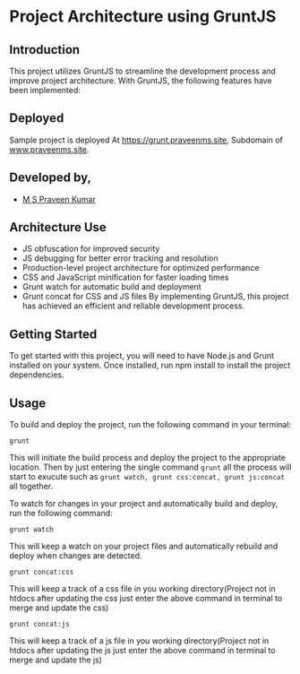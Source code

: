 
# Project Architecture using GruntJS
## Introduction

This project utilizes GruntJS to streamline the development process and improve project architecture. With GruntJS, the following features have been implemented:

## Deployed

Sample project is deployed At https://grunt.praveenms.site, Subdomain of www.praveenms.site.

## Developed by, 

- [M S Praveen Kumar](https://www.praveenms.site)

## Architecture Use
- JS obfuscation for improved security
- JS debugging for better error tracking and resolution
- Production-level project architecture for optimized performance
- CSS and JavaScript minification for faster loading times
- Grunt watch for automatic build and deployment
- Grunt concat for CSS and JS files
By implementing GruntJS, this project has achieved an efficient and reliable development process.

## Getting Started
To get started with this project, you will need to have Node.js and Grunt installed on your system. Once installed, run npm install to install the project dependencies.

## Usage
To build and deploy the project, run the following command in your terminal:

```
grunt
```
This will initiate the build process and deploy the project to the appropriate location. Then by just entering the single command ```grunt``` all the process will start to exucute such as ```grunt watch, grunt css:concat, grunt js:concat``` all together.

To watch for changes in your project and automatically build and deploy, run the following command:

```
grunt watch
```
This will keep a watch on your project files and automatically rebuild and deploy when changes are detected.


```
grunt concat:css
```
This will keep a track of a css file in you working directory(Project not in htdocs after updating the css just enter the above command in terminal to merge and update the css)

```
grunt concat:js 
```
This will keep a track of a js file in you working directory(Project not in htdocs after updating the js just enter the above command in terminal to merge and update the js)
